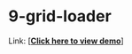 # 9-grid-loader 

Link:
[<strong><a href="https://rawgit.com/wangx6/grouping-test/master/index.html">Click here to view demo</a></strong>]

